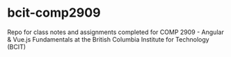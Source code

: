 bcit-comp2909
=============

Repo for class notes and assignments completed for COMP 2909 - Angular & Vue.js Fundamentals at the British Columbia Institute for Technology (BCIT)